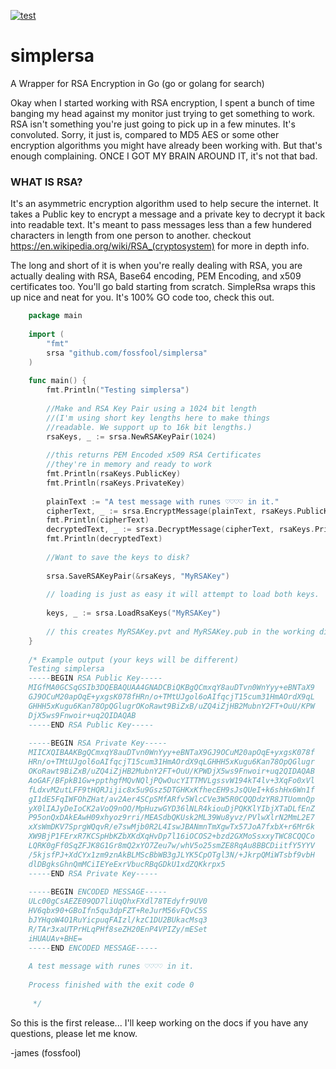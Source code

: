 [![test](https://github.com/fossfool/simplersa/actions/workflows/test.yaml/badge.svg?branch=master)](https://github.com/fossfool/simplersa/actions/workflows/test.yaml)
# simplersa
A Wrapper for RSA Encryption in Go (go or golang for search)

Okay when I started working with RSA encryption, I spent a bunch of time banging my head against my monitor just trying to get something to work. RSA isn't something you're just going to pick up in a few minutes. It's convoluted. Sorry, it just is, compared to MD5 AES or some other encryption algorithms you might have already been working with. But that's enough complaining. ONCE I GOT MY BRAIN AROUND IT, it's not that bad.
### WHAT IS RSA?
It's an asymmetric encryption algorithm used to help secure the internet. It takes a Public key to encrypt a message and a private key to decrypt it back into readable text. It's meant to pass messages less than a few hundered characters in length from one person to another. checkout https://en.wikipedia.org/wiki/RSA_(cryptosystem) for more in depth info.

The long and short of it is when you're really dealing with RSA, you are actually dealing with RSA, Base64 encoding, PEM Encoding, and x509 certificates too. You'll go bald starting from scratch. SimpleRsa wraps this up nice and neat for you. It's 100% GO code too, check this out.

```go
    package main
    
    import (
        "fmt"
        srsa "github.com/fossfool/simplersa"
    )
    
    func main() {
        fmt.Println("Testing simplersa")
    
        //Make and RSA Key Pair using a 1024 bit length
        //(I'm using short key lengths here to make things
        //readable. We support up to 16k bit lengths.)
        rsaKeys, _ := srsa.NewRSAKeyPair(1024)
    
        //this returns PEM Encoded x509 RSA Certificates
        //they're in memory and ready to work
        fmt.Println(rsaKeys.PublicKey)
        fmt.Println(rsaKeys.PrivateKey)
    
        plainText := "A test message with runes ♡♡♡♡ in it."
        cipherText, _ := srsa.EncryptMessage(plainText, rsaKeys.PublicKey)
        fmt.Println(cipherText)
        decryptedText, _ := srsa.DecryptMessage(cipherText, rsaKeys.PrivateKey)
        fmt.Println(decryptedText)
        
        //Want to save the keys to disk?
        
        srsa.SaveRSAKeyPair(&rsaKeys, "MyRSAKey")
        
        // loading is just as easy it will attempt to load both keys.
        
        keys, _ := srsa.LoadRsaKeys("MyRSAKey")
        
        // this creates MyRSAKey.pvt and MyRSAKey.pub in the working directory
    }
    
    /* Example output (your keys will be different) 
    Testing simplersa
    -----BEGIN RSA Public Key-----
    MIGfMA0GCSqGSIb3DQEBAQUAA4GNADCBiQKBgQCmxqY8auDTvn0WnYyy+eBNTaX9
    GJ9OCuM20apOqE+yxgsK078fHRn/o+TMtUJgol6oAIfqcjT15cum31HmAOrdX9qL
    GHHH5xKugu6Kan78OpQGlugrOKoRawt9BiZxB/uZQ4iZjHB2MubnY2FT+OuU/KPW
    DjX5ws9Fnwoir+uq2QIDAQAB
    -----END RSA Public Key-----
    
    -----BEGIN RSA Private Key-----
    MIICXQIBAAKBgQCmxqY8auDTvn0WnYyy+eBNTaX9GJ9OCuM20apOqE+yxgsK078f
    HRn/o+TMtUJgol6oAIfqcjT15cum31HmAOrdX9qLGHHH5xKugu6Kan78OpQGlugr
    OKoRawt9BiZxB/uZQ4iZjHB2MubnY2FT+OuU/KPWDjX5ws9Fnwoir+uq2QIDAQAB
    AoGAF/BFpkB1Gw+ppthgfMQvNQljPQwOucYITTMVLgssvW194kT4lv+3XqFo0xVl
    fLdxvM2utLFF9tHQRJijic8x5u9Gsz5DTGHKxKfhecEH9sJsQUeI+k6shHx6Wn1f
    gI1dE5FqIWFOhZHat/av2Aer4SCpSMfARfv5WlcCVe3W5R0CQQDdzYR8JTUomnQp
    yX0lIAJyDeIoCK2aVoQ9nOO/MpHuzwGYD36lNLR4kiouDjPQKKlYIbjXTaDLfEnZ
    P95onQxDAkEAwH09xhyoz9rri/MEASdbQKUsk2ML39Wu8yvz/PVlwXlrN2MmL2E7
    xXsWmDKV7SprgWQqvR/e7swMjb0R2L4IswJBANmnTmXgwTx57JoA7fxbX+r6Mr6k
    XW9BjP1FErxR7KCSpHbKZbXKdXqHvDp7l16iOCOS2+bzd2GXMoSsxxyTWC8CQQCo
    LQRK0gFf0SqZFJK8G1Gr8mQ2xYO7Zeu7w/whV5o25smZE8RqAu8BBCDiitfY5YYV
    /5kjsfPJ+XdCYx1zm9znAkBLMScBbWB3gJLYK5CpOTgl3N/+JkrpQMiWTsbf9vbH
    dlDBgksGhnQmMCiIEYeExrVbucRBqGDkU1xdZQKkrpx5
    -----END RSA Private Key-----
    
    -----BEGIN ENCODED MESSAGE-----
    ULc00gCsAEZE09QD7liUqQhxFXdl78TEdyfr9UV0
    HV6qbx90+GBoIfn5qu3dpFZT+ReJurM56vFQvC5S
    bJYHqoW4O1RuYicpuqFAIzl/kzC1DU2BUkacMsq3
    R/TAr3xaUTPrHLqPHf8seZH20EnP4VPIZy/mESet
    iHUAUAv+BHE=
    -----END ENCODED MESSAGE-----
    
    A test message with runes ♡♡♡♡ in it.
    
    Process finished with the exit code 0
    
     */

```

So this is the first release... I'll keep working on the docs if you have any questions, please let me know.

-james
(fossfool)

